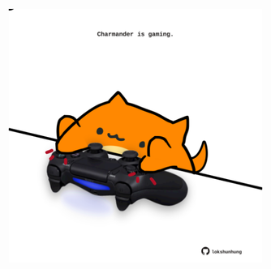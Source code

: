 <!-- built at 20/02/2021, 15:01:35 UTC -->
<p align="center">
  <img width="500" height="500" src="./ReadmeImage.svg">
</p>
